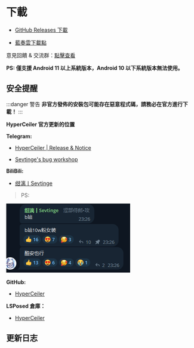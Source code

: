 # 下載

- [GitHub Releases 下載](https://github.com/ReChronoRain/HyperCeiler/releases)

- [藍奏雲下載點](https://api.sevtinge.com/api/update.php)

意見回饋 & 交流群：[點擊查看](/zh_TW/Support.html)

**PS: 僅支援 Android 11 以上系統版本，Android 10 以下系統版本無法使用。**

## 安全提醒

:::danger 警告
**非官方發佈的安裝包可能存在惡意程式碼，請務必在官方進行下載！**
:::

**HyperCeiler 官方更新的位置**

**Telegram:**

- [HyperCeiler | Release & Notice](https://t.me/cemiuiler_release)

- [Sevtinge's bug workshop](https://t.me/sevtinge_mod)

**BiliBili:**

- [绀漓丨Sevtinge](https://space.bilibili.com/526912874)

> PS:

![bilibili](/images/bilibili.png)

**GitHub:**

- [HyperCeiler](https://github.com/ReChronoRain/HyperCeiler)

**LSPosed 倉庫：**

- [HyperCeiler](https://modules.lsposed.org/module/com.sevtinge.hyperceiler)

## 更新日志

<FetchInfo :i18n="i18n"/>

<script setup>
import FetchInfo from '/.vitepress/components/FetchInfo.vue';

const i18n = {
    loading_tips: "正在獲取更新日誌，請稍後... 更新日誌由 LSPosed 提供！如果持續無法加載，請嘗試更換網絡環境",
    version: "版本號：",
    update_date: "更新日期：",
    error_log: "無法獲取更新日誌！",
}
</script>

